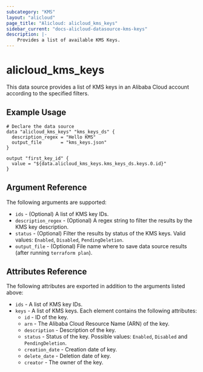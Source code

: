 ```yaml
---
subcategory: "KMS"
layout: "alicloud"
page_title: "Alicloud: alicloud_kms_keys"
sidebar_current: "docs-alicloud-datasource-kms-keys"
description: |-
    Provides a list of available KMS Keys.
---
```


# alicloud\_kms\_keys

This data source provides a list of KMS keys in an Alibaba Cloud account according to the specified filters.

## Example Usage

```
# Declare the data source
data "alicloud_kms_keys" "kms_keys_ds" {
  description_regex = "Hello KMS"
  output_file       = "kms_keys.json"
}

output "first_key_id" {
  value = "${data.alicloud_kms_keys.kms_keys_ds.keys.0.id}"
}
```

## Argument Reference

The following arguments are supported:

* `ids` - (Optional) A list of KMS key IDs.
* `description_regex` - (Optional) A regex string to filter the results by the KMS key description.
* `status` - (Optional) Filter the results by status of the KMS keys. Valid values: `Enabled`, `Disabled`, `PendingDeletion`.
* `output_file` - (Optional) File name where to save data source results (after running `terraform plan`).

## Attributes Reference

The following attributes are exported in addition to the arguments listed above:

* `ids` -  A list of KMS key IDs.
* `keys` - A list of KMS keys. Each element contains the following attributes:
  * `id` - ID of the key.
  * `arn` - The Alibaba Cloud Resource Name (ARN) of the key.
  * `description` - Description of the key.
  * `status` - Status of the key. Possible values: `Enabled`, `Disabled` and `PendingDeletion`.
  * `creation_date` - Creation date of key.
  * `delete_date` - Deletion date of key.
  * `creator` - The owner of the key.
